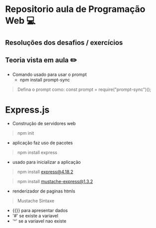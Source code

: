 # Repositorio aula de Programação Web :computer:
## Resoluções dos desafios / exercícios 
## Teoria vista em aula :pencil2:
* Comando usado para usar o prompt
    * npm install prompt-sync
> Defina o prompt como: const prompt = require("prompt-sync")();

# Express.js
* Construção de servidores web
> npm init
* aplicação faz uso de pacotes
> npm install express
- usado para inicializar a aplicação
> npm install express@4.18.2 

> npm install mustache-express@1.3.2
- renderizador de paginas htmls

> Mustache Sintaxe
- {{}} para apresentar dados
- '#' se existe a variavel 
- '^' se a variavel nao existe

